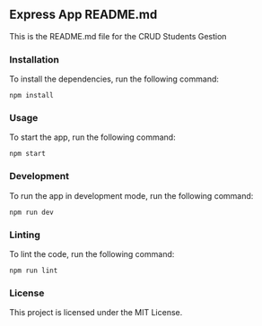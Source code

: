 ## Express App README.md

This is the README.md file for the CRUD Students Gestion

### Installation

To install the dependencies, run the following command:

```
npm install
```

### Usage

To start the app, run the following command:

```
npm start
```

### Development

To run the app in development mode, run the following command:

```
npm run dev
```

### Linting

To lint the code, run the following command:

```
npm run lint
```

### License

This project is licensed under the MIT License.


